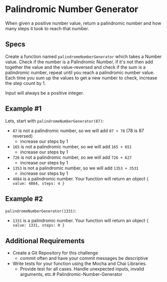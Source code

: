 # Palindromic Number Generator
When given a positive number value, return a palindromic number and how many steps it took to reach that number.

## Specs
Create a function named `palindromeNumberGenerator` which takes a Number value. Check if the number is a Palindromic Number, if it's not then add together the value and the value-reversed and check if the sum is a palindromic number, repeat until you reach a palindromic number value. Each time you sum up the values to get a new number to check, increase the step count by 1.

Input will always be a positive integer.

## Example #1
Lets, start with `palindromeNumberGenerator(87)`:
- `87` is not a palindromic number, so we will add `87 + 78` (78 is 87 reversed)
  - increase our steps by 1
- `165` is not a palindromic number, so we will add `165 + 651`
  - increase our steps by 1
- `726` is not a palindromic number, so we will add `726 + 627`
  - increase our steps by 1
- `1353` is not a palindromic number, so we will add `1353 + 3531`
  - increase our steps by 1
- `4884` is a palindromic number. Your function will return an object `{ value: 4884, steps: 4 }`

## Example #2
`palindromeNumberGenerator(1331)`:
- `1331` is a palindromic number. Your function will return an object `{ value: 1331, steps: 0 }`

## Additional Requirements
- Create a Git Repository for this challenge
    - commit often and have your commit messages be descriptive
- Write tests for your function using the Mocha and Chai Libraries.
  - Provide test for all cases. Handle unexpected inputs, invalid arguments, etc.# Palindromic-Number-Generator
